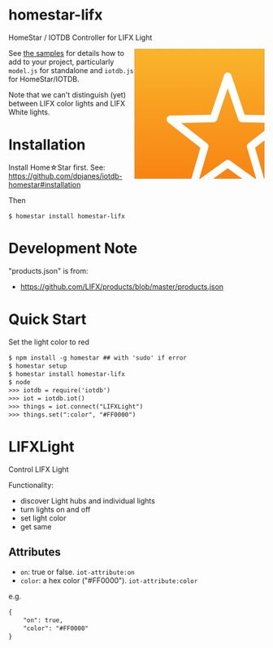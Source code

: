 # homestar-lifx
HomeStar / IOTDB Controller for LIFX Light

<img src="https://github.com/dpjanes/iotdb-homestar/blob/master/docs/HomeStar.png" align="right" />

See <a href="samples/">the samples</a> for details how to add to your project,
particularly <code>model.js</code> for standalone
and <code>iotdb.js</code> for HomeStar/IOTDB.

Note that we can't distinguish (yet) between LIFX color lights
and LIFX White lights.

# Installation

Install Home☆Star first. 
See: https://github.com/dpjanes/iotdb-homestar#installation

Then

    $ homestar install homestar-lifx

# Development Note

"products.json" is from:

* https://github.com/LIFX/products/blob/master/products.json

# Quick Start

Set the light color to red

	$ npm install -g homestar ## with 'sudo' if error
	$ homestar setup
	$ homestar install homestar-lifx
	$ node
	>>> iotdb = require('iotdb')
	>>> iot = iotdb.iot()
	>>> things = iot.connect("LIFXLight")
	>>> things.set(":color", "#FF0000")

# LIFXLight

Control LIFX Light

Functionality:

* discover Light hubs and individual lights
* turn lights on and off
* set light color
* get same

## Attributes

* <code>on</code>: true or false.  <code>iot-attribute:on</code>
* <code>color</code>: a hex color ("#FF0000").  <code>iot-attribute:color</code>

e.g.

    {
        "on": true,
        "color": "#FF0000"
    }

